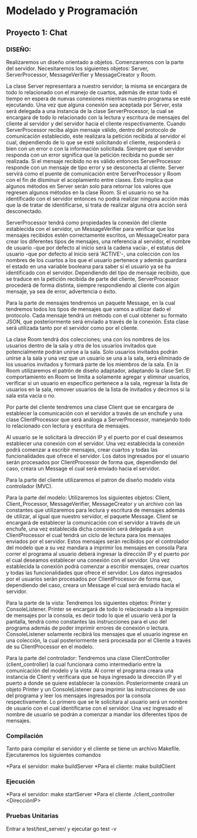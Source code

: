 Modelado y Programación
=======================

Proyecto 1: Chat
-----------------


### DISEÑO:

Realizaremos un diseño orientado a objetos.
Comenzaremos con la parte del servidor. Necesitaremos los siguientes objetos: Server, ServerProcessor, MessageVerifier y MessageCreator y Room.

La clase Server representara a nuestro servidor; la misma se encargara de todo lo relacionado con el manejo de cuartos, además de estar todo el tiempo en espera de nuevas conexiones mientras nuestro programa se esté ejecutando. Una vez que alguna conexión sea aceptada por Server, esta será delegada a una instancia de la clase ServerProcessor, la cual se encargara de todo lo relacionado con la lectura y escritura de mensajes del cliente al servidor y del servidor hacia el cliente respectivamente. Cuando ServerProcessor reciba algún mensaje válido, dentro del protocolo de comunicación establecido, este realizara la petición recibida al servidor el cual, dependiendo de lo que se esté solicitando el cliente, responderá o bien con un error o con la información solicitada. Siempre que el servidor responda con un error significa que la petición recibida no puede ser realizada. Si el mensaje recibido no es válido entonces ServerProcessor responde con un mensaje de tipo error y se desconecta al cliente. Server servirá como el puente de comunicación entre ServerProcessor y Room con el fin de disminuir el acoplamiento entre clases. Esto implica que algunos métodos en Server serán solo para retornar los valores que regresen algunos métodos en la clase Room. Si el usuario no se ha identificado con el servidor entonces no podrá realizar ninguna acción más que la de tratar de identificarse, si trata de realizar alguna otra acción será desconectado.

ServerProcessor tendrá como propiedades la conexión del cliente establecida con el servidor, un MessageVerifier para verificar que los mensajes recibidos estén correctamente escritos, un MessageCreator para crear los diferentes tipos de mensajes, una referencia al servidor, el nombre de usuario -que por defecto al inicio será la cadena vacía-, el estatus del usuario -que por defecto al inicio será 'ACTIVE'-, una colección con los nombres de los cuartos a los que el usuario pertenece y además guardara el estado en una variable booleana para saber sí el usuario ya se ha identificado con el servidor. Dependiendo del tipo de mensaje recibido, que se traduce en la petición recibida de parte del cliente, ServerProcessor procederá de forma distinta, siempre respondiendo al cliente con algún mensaje, ya sea de error, advertencia o éxito.

Para la parte de mensajes tendremos un paquete Message, en la cual tendremos todos los tipos de mensajes que vamos a utilizar dado el protocolo. Cada mensaje tendrá un método con el cual obtener su formato JSON, que posteriormente será enviado a través de la conexión. Esta clase será utilizada tanto por el servidor como por el cliente.

La clase Room tendrá dos colecciones; una con los nombres de los usuarios dentro de la sala y otra de los usuarios invitados que potencialmente podrán unirse a la sala. Solo usuarios invitados podrán unirse a la sala y una vez que un usuario se una a la sala, será eliminado de los usuarios invitados y formará parte de los miembros de la sala. En la Room utilizaremos el patrón de diseño adaptador, adaptando la clase Set.
El comportamiento en Room se limita a solamente agregar y eliminar usuarios, verificar si un usuario en específico pertenece a la sala, regresar la lista de usuarios en la sala, remover usuarios de la lista de invitados y decirnos si la sala esta vacía o no.

Por parte del cliente tendremos una clase Client que se encargara de establecer la comunicación con el servidor a través de un enchufe y una clase ClientProcessor que será análoga a ServerProcessor, manejando todo lo relacionado con lectura y escritura de mensajes.

Al usuario se le solicitará la dirección IP y el puerto por el cual deseamos establecer una conexión con el servidor. Una vez establecida la conexión podrá comenzar a escribir mensajes, crear cuartos y todas las funcionalidades que ofrece el servidor. Los datos ingresados por el usuario serán procesados por ClientProcessor de forma que, dependiendo del caso, creara un Message el cual será enviado hacia el servidor.

Para la parte del cliente utilizaremos el patron de diseño modelo vista controlador (MVC).

Para la parte del modelo: Utilizaremos los siguientes objetos: Client, Client_Processor, MessageVerifier, MessageCreator y un archivo con las constantes que utilizaremos para lectura y escritura de mensajes además de utilizar, al igual que nuestro servidor, el paquete Message. Client se encargará de establecer la comunicación con el servidor a través de un enchufe, una vez establecida dicha conexión será delegada a un ClientProcessor el cual tendrá un ciclo de lectura para los mensajes enviados por el servidor. Estos mensajes serán recibidos por el controlador del modelo que a su vez mandara a imprimir los mensajes en consola
Para correr el programa al usuario deberá ingresar la dirección IP y el puerto por el cual deseamos establecer una conexión con el servidor. Una vez establecida la conexión podrá comenzar a escribir mensajes, crear cuartos y todas las funcionalidades que ofrece el servidor. Los datos ingresados por el usuarios serán procesados por ClientProcessor de forma que, dependiendo del caso, creara un Message el cual será enviado hacia el servidor.

Para la parte de la vista: Tendremos los siguientes objetos: Printer y ConsoleListener. Printer se encargará de todo lo relacionado a la impresión de mensajes por la consola, es decir todo lo que el usuario verá por la pantalla, tendrá como constantes las instrucciones para el uso del programa además de poder imprimir  errores de conexión o lectura. ConsoleListener solamente recibirá los mensajes que el usuario ingrese en una colección, la cual posteriormente será procesada por el Cliente a través de su ClientProcessor en el modelo.

Para la parte del controlador: Tendremos una clase ClientController (client_controller) la cual funcionara como intermediario entre la comunicación del modelo y la vista. Al correr el programa creara una instancia de Client y verificara que se haya ingresado la dirección IP y el puerto a donde se quiere establecer la conexión. Posteriormente creará un objeto Printer y un ConsoleListener para imprimir las instrucciones de uso del programa y leer los mensajes ingresados por la consola respectivamente. Lo primero que se le solicitara al usuario será un nombre de usuario con el cual identificarse con el servidor. Una vez ingresado el nombre de usuario se podrán a comenzar a mandar los diferentes tipos de mensajes.
 
### Compilación

Tanto para compilar el servidor y el cliente se tiene un archivo Makefile. Ejecutaremos los siguientes comandos

*Para el servidor: make buildServer
*Para el cliente: make buildClient

### Ejecución

*Para el servidor: make startServer
*Para el cliente ./client_controller <DirecciónIP> <Puerto>

### Pruebas Unitarias
Entrar a test/test_server/ y ejecutar go test -v
